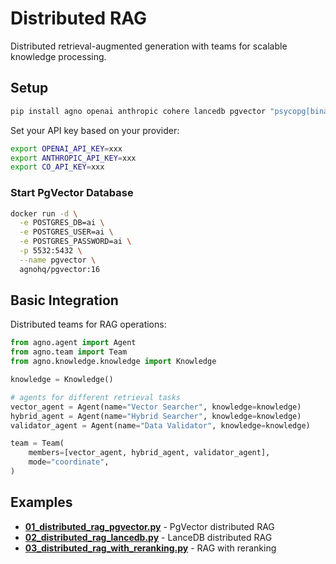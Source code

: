 # Distributed RAG

Distributed retrieval-augmented generation with teams for scalable knowledge processing.

## Setup

```bash
pip install agno openai anthropic cohere lancedb pgvector "psycopg[binary]" sqlalchemy
```

Set your API key based on your provider:
```bash
export OPENAI_API_KEY=xxx
export ANTHROPIC_API_KEY=xxx
export CO_API_KEY=xxx
```

### Start PgVector Database

```bash
docker run -d \
  -e POSTGRES_DB=ai \
  -e POSTGRES_USER=ai \
  -e POSTGRES_PASSWORD=ai \
  -p 5532:5432 \
  --name pgvector \
  agnohq/pgvector:16
```

## Basic Integration

Distributed teams for RAG operations:

```python
from agno.agent import Agent
from agno.team import Team
from agno.knowledge.knowledge import Knowledge

knowledge = Knowledge()

# agents for different retrieval tasks
vector_agent = Agent(name="Vector Searcher", knowledge=knowledge)
hybrid_agent = Agent(name="Hybrid Searcher", knowledge=knowledge)
validator_agent = Agent(name="Data Validator", knowledge=knowledge)

team = Team(
    members=[vector_agent, hybrid_agent, validator_agent],
    mode="coordinate",
)
```

## Examples

- **[01_distributed_rag_pgvector.py](./01_distributed_rag_pgvector.py)** - PgVector distributed RAG
- **[02_distributed_rag_lancedb.py](./02_distributed_rag_lancedb.py)** - LanceDB distributed RAG
- **[03_distributed_rag_with_reranking.py](./03_distributed_rag_with_reranking.py)** - RAG with reranking
